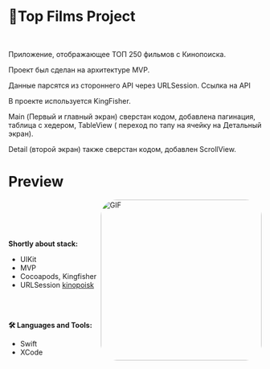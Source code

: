 # 🍿Top Films Project
&nbsp;

<p>Приложение, отображающее ТОП 250 фильмов с Кинопоиска.</p>
<p>Проект был сделан на архитектуре MVP.</p>
<p>Данные парсятся из стороннего API через URLSession. Ссылка на API </p>
<p>В проекте используется KingFisher.</p>
<p>Main (Первый и главный экран) сверстан кодом, добавлена пагинация, таблица с хедером, TableView ( переход по тапу на ячейку на Детальный экран).</p>
<p>Detail (второй экран) также сверстан кодом, добавлен ScrollView.</p>

# Preview
&nbsp;
<img align="right" alt="GIF" width="320px" style="border-radius:10%" src="https://github.com/aerowow/TopFilms/blob/main/Source/gif.gif" />

<br />
<br />

**Shortly about stack:**
- UIKit
- MVP
- Cocoapods, Kingfisher
- URLSession [kinopoisk](https://kinopoiskapiunofficial.tech/)

<br />
<br />

**🛠 Languages and Tools:** 
- Swift
- XCode
